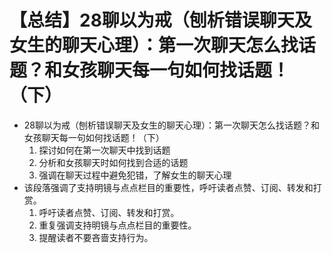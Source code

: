 # 【总结】28聊以为戒（刨析错误聊天及女生的聊天心理）：第一次聊天怎么找话题？和女孩聊天每一句如何找话题！（下）

-   28聊以为戒（刨析错误聊天及女生的聊天心理）：第一次聊天怎么找话题？和女孩聊天每一句如何找话题！（下）
    1.  探讨如何在第一次聊天中找到话题
    2.  分析和女孩聊天时如何找到合适的话题
    3.  强调在聊天过程中避免犯错，了解女生的聊天心理
-   该段落强调了支持明镜与点点栏目的重要性，呼吁读者点赞、订阅、转发和打赏。
    1.  呼吁读者点赞、订阅、转发和打赏。
    2.  重复强调支持明镜与点点栏目的重要性。
    3.  提醒读者不要吝啬支持行为。